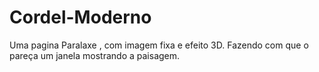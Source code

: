 # Cordel-Moderno
Uma pagina Paralaxe , com imagem fixa e efeito 3D.
Fazendo com que o pareça um janela mostrando a paisagem.
